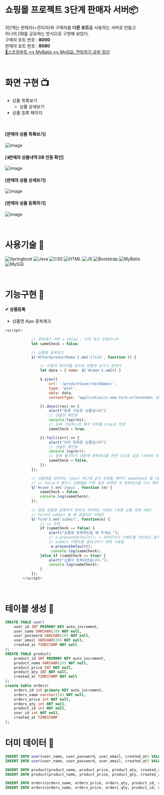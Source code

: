 # 쇼핑몰 프로젝트 3단계 판매자 서버📦
3단계는 판매자(=관리자)와 구매자를 **다른 포트**를 사용하는 서버로 만들고<br/>
하나의 DB를 공유하는 방식으로 구현해 보았다.<br/>
구매자 포트 번호 : **8000**<br/>
판매자 포트 번호 : **8080**<br/>
[🏡스프링부트 ↔ MyBatis ↔ MySQL 연동하기 공부 정리](https://whiteclouds-dev.tistory.com/14)

<br/>

# 화면 구현 📺 

- 상품 목록보기
  - 상품 상세보기
- 상품 등록 페이지

<br/>

#### [판매자 상품 목록보기]
![image](https://github.com/JungminK1m/Springboot-Product-Study-V3-Seller/assets/118741874/8b289082-5457-4c68-b143-f732e1757c7d)
#### [⏫판매자 상품내역 DB 연동 확인]
![image](https://github.com/JungminK1m/Springboot-Product-Study-V3-Seller/assets/118741874/7303e1a0-6799-40bc-86a6-d6faf6ec6fc1)
#### [판매자 상품 상세보기]
![image](https://github.com/JungminK1m/Springboot-Product-Study-V3-Seller/assets/118741874/9191260b-c0ee-483d-a1ac-b41d270d9b67)
#### [판매자 상품 등록하기]
![image](https://github.com/JungminK1m/Springboot-Product-Study-V3-Seller/assets/118741874/33fa0303-5250-4d38-9d48-755b8de5a57c)


<br/>
  
# 사용기술 🧪
![Springboot](https://img.shields.io/badge/-Springboot-6DB33F)
![Java](https://img.shields.io/badge/-Java-F09820)
![CSS](https://img.shields.io/badge/-CSS-1572B6)
![HTML](https://img.shields.io/badge/-HTML-E34F26)
![JS](https://img.shields.io/badge/-JavaScript-F7DF1E)
![Bootstrap](https://img.shields.io/badge/-Bootstrap-7952B3)
![MyBatis](https://img.shields.io/badge/-MyBatis-B10000)
![MySQL](https://img.shields.io/badge/-MySQL-%2300758f)

<br/>

  
# 기능구현 🔧
#### ✔ 상품등록
- 상품명 Ajax 중복체크
```javascript
<script>

            // 중복체크 여부 = false - 아직 체크 안했으니까
            let sameCheck = false;

            // 상품명 중복체크
            $('#CheckproductName').on('click', function () {

                // 이렇게 데이터를 변수로 만들면 보기가 편하다
                let data = { name: $('#name').val() }

                $.ajax({
                    url: '/productSave/checkName/',
                    type: 'post',
                    data: data,
                    contentType: "application/x-www-form-urlencoded; charset=utf-8"

                }).done((res) => {
                    alert("등록 가능한 상품입니다")
                    // 콘솔창 확인용
                    console.log(res);
                    // 등록 가능하니까 체크 여부를 true로 변경
                    sameCheck = true;

                }).fail((err) => {
                    alert("이미 등록한 상품입니다")
                    // 콘솔창 확인용
                    console.log(err);
                    // 등록 불가이기 때문에 중복체크를 안한 것으로 설정 (아래에 이벤트 처리를 위해)
                    sameCheck = false;
                });
            });

            // 상품명을 입력하는 input 태그에 값이 변경될 때마다 sameCheck 를 false로 설정하는 이벤트
            // => false가 됐으니 상품명을 다른 걸로 바뀌면 꼭 중복체크를 다시 해야되게 만든다.
            $('#name').on('input', function (e) {
                sameCheck = false;
                console.log(sameCheck);
            });
        
            // 동일 상품명 등록하지 못하게 처리하는 이벤트 (최종 상품 등록 버튼)
            // form이 submit 될 때 실행되는 이벤트
            $('form').on('submit', function(e) {
                // == 주의
                if (sameCheck == false) {
                    alert("상품명 중복확인을 해 주세요.");
                    // e.preventDefault(); = 브라우저가 이벤트를 처리하는 동작을 중단시키는 메서드
                    // submit 이벤트를 중단시키기 위해 사용됨
                     e.preventDefault();
                     console.log(sameCheck);
                }else if (sameCheck == true) {
                    alert("상품이 등록되었습니다.");
                    console.log(sameCheck);
                }
            });
        </script>
```
   <br/>

# 테이블 생성 📁
```sql
CREATE TABLE user(
	user_id INT PRIMARY KEY auto_increment,
	user_name VARCHAR(20) NOT null,
	user_password VARCHAR(20) NOT null,
	user_email VARCHAR(20) NOT null,
	created_at TIMESTAMP NOT null
);
CREATE TABLE product(
	product_id INT PRIMARY KEY auto_increment,
	product_name VARCHAR(20) NOT null,
	product_price INT NOT null,
	product_qty INT NOT null,
	created_at TIMESTAMP NOT null
);
create table orders(
    orders_id int primary KEY auto_increment,
    orders_name varchar(20) NOT null,
    orders_price int NOT null,
    orders_qty int NOT null,
    product_id int NOT null,
    user_id int NOT null,
    created_at TIMESTAMP
);
```
# 더미 데이터 📰
```sql
INSERT INTO user(user_name, user_password, user_email, created_at) VALUES ('ssar', '1234', 'ssar@nate.com', NOW());
INSERT INTO user(user_name, user_password, user_email, created_at) VALUES ('kaka', '2345', 'kaka@nate.com', NOW());

INSERT INTO product(product_name, product_price, product_qty, created_at) VALUES('바나나', 3000, 98, NOW());
INSERT INTO product(product_name, product_price, product_qty, created_at) VALUES('딸기', 2000, 100, NOW());

INSERT INTO orders(orders_name, orders_price, orders_qty, product_id, user_id, created_at) VALUES ('바나나', 3000, 2, 1, 1, NOW());
INSERT INTO orders(orders_name, orders_price, orders_qty, product_id, user_id, created_at)  VALUES ('딸기', 2000, 5, 2, 2, NOW());
```

